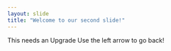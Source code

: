 ```yaml
---
layout: slide
title: "Welcome to our second slide!"
---
```

This needs an Upgrade
Use the left arrow to go back!
